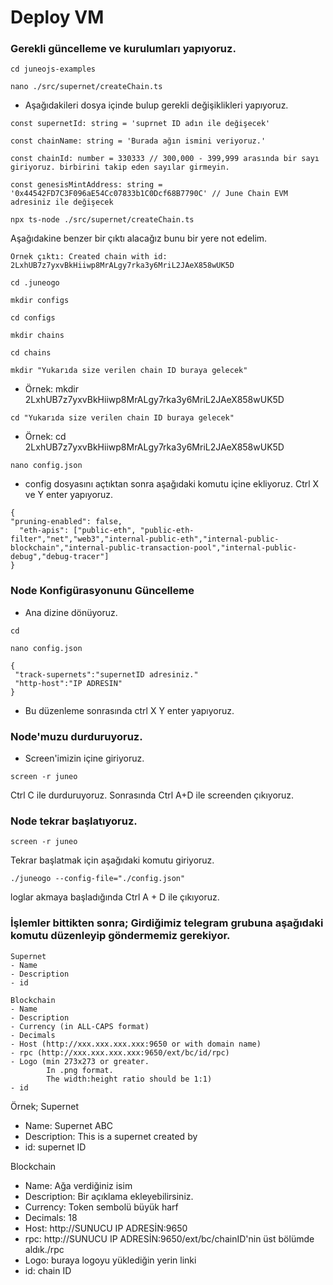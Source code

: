 # Deploy VM
### Gerekli güncelleme ve kurulumları yapıyoruz.

```
cd juneojs-examples
```

```
nano ./src/supernet/createChain.ts
```
* Aşağıdakileri dosya içinde bulup gerekli değişiklikleri yapıyoruz.

```
const supernetId: string = 'suprnet ID adın ile değişecek' 

const chainName: string = 'Burada ağın ismini veriyoruz.'

const chainId: number = 330333 // 300,000 - 399,999 arasında bir sayı giriyoruz. birbirini takip eden sayılar girmeyin.

const genesisMintAddress: string = '0x44542FD7C3F096aE54Cc07833b1C0Dcf68B7790C' // June Chain EVM adresiniz ile değişecek
```
```
npx ts-node ./src/supernet/createChain.ts
```
Aşağıdakine benzer bir çıktı alacağız bunu bir yere not edelim.
```
Örnek çıktı: Created chain with id: 2LxhUB7z7yxvBkHiiwp8MrALgy7rka3y6MriL2JAeX858wUK5D
```


```
cd .juneogo
```
```
mkdir configs
```
```
cd configs
```
```
mkdir chains
```
```
cd chains
```

```
mkdir "Yukarıda size verilen chain ID buraya gelecek"
```
* Örnek: mkdir 2LxhUB7z7yxvBkHiiwp8MrALgy7rka3y6MriL2JAeX858wUK5D
```
cd "Yukarıda size verilen chain ID buraya gelecek"
```
* Örnek: cd 2LxhUB7z7yxvBkHiiwp8MrALgy7rka3y6MriL2JAeX858wUK5D


```
nano config.json
```
* config dosyasını açtıktan sonra aşağıdaki komutu içine ekliyoruz. Ctrl X ve Y enter yapıyoruz.
```
{
"pruning-enabled": false,
  "eth-apis": ["public-eth", "public-eth-filter","net","web3","internal-public-eth","internal-public-blockchain","internal-public-transaction-pool","internal-public-debug","debug-tracer"]
}
```
### Node Konfigürasyonunu Güncelleme

* Ana dizine dönüyoruz.

```
cd 
```

```
nano config.json
```
```
{
 "track-supernets":"supernetID adresiniz."
 "http-host":"IP ADRESIN"
}

```
* Bu düzenleme sonrasında ctrl X Y enter yapıyoruz.


### Node'muzu durduruyoruz.

* Screen'imizin içine giriyoruz.
```
screen -r juneo
```
Ctrl C ile durduruyoruz.
Sonrasında Ctrl A+D ile screenden çıkıyoruz.


### Node tekrar başlatıyoruz.

```
screen -r juneo
```

Tekrar başlatmak için aşağıdaki komutu giriyoruz.
```
./juneogo --config-file="./config.json"
```
loglar akmaya başladığında Ctrl A + D ile çıkıyoruz. 

### İşlemler bittikten sonra; Girdiğimiz telegram grubuna aşağıdaki komutu düzenleyip göndermemiz gerekiyor.
```
Supernet
- Name
- Description
- id

Blockchain
- Name 
- Description 
- Currency (in ALL-CAPS format)
- Decimals 
- Host (http://xxx.xxx.xxx.xxx:9650 or with domain name) 
- rpc (http://xxx.xxx.xxx.xxx:9650/ext/bc/id/rpc)
- Logo (min 273x273 or greater.
        In .png format. 
        The width:height ratio should be 1:1)
- id
```
Örnek;
Supernet
- Name: Supernet ABC
- Description: This is a supernet created by
- id: supernet ID

Blockchain
- Name: Ağa verdiğiniz isim
- Description: Bir açıklama ekleyebilirsiniz. 
- Currency: Token sembolü büyük harf
- Decimals: 18
- Host: http://SUNUCU IP ADRESİN:9650 
- rpc: http://SUNUCU IP ADRESİN:9650/ext/bc/chainID'nin üst bölümde aldık./rpc
- Logo: buraya logoyu yüklediğin yerin linki
- id: chain ID
